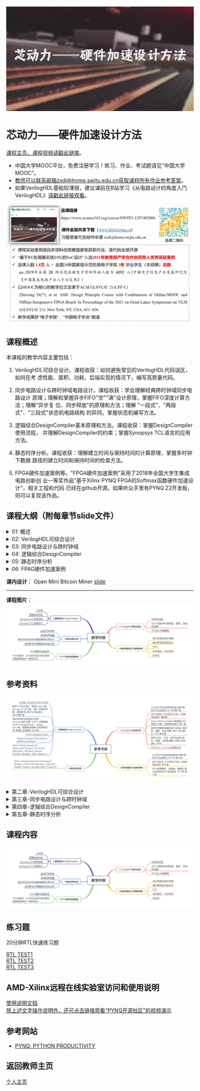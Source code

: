 ![logo](./header.jpg)

芯动力——硬件加速设计方法
===

[课程主页，课程视频请戳此链接](https://www.icourse163.org/course/SWJTU-1207492806)。
- 中国大学MOOC平台，免费注册学习！练习、作业、考试题请见“中国大学MOOC”。
- 教师可以联系邮箱zxdi@home.swjtu.edu.cn获取课程所有作业参考答案。  
- 如果VerilogHDL基础较薄弱，建议课前在B站学习《从电路设计的角度入门VerilogHDL》[请戳此链接观看](https://www.bilibili.com/video/BV1PS4y1s7XW?spm_id_from=333.999.0.0&vd_source=11e1c053bd139ab5a2798c3f31d057df)。  

![课程图片](./MOOC.jpg)



课程概述
---
本课程的教学内容主要包括：

1.  VerilogHDL可综合设计。课程收获：如何避免常见的VerilogHDL代码误区，如何在考
    虑性能、面积、功耗、后端实现的情况下，编写高质量代码。

2.  同步电路设计与跨时钟域电路设计。课程收获：学会理解经典跨时钟域同步电路设计
    原理；理解和掌握异步FIFO"空""满"设计原理，掌握FIFO深度计算方法；理解"异步复
    位、同步释放"的原理和方法；理解 "一段式"、"两段式"、"三段式"状态机电路结构
    的异同，掌握状态机编写方法。

3.  逻辑综合DesignCompiler基本原理和方法。课程收获：掌握DesignCompiler使用流程，
    并理解DesignCompiler的约束；掌握Synopsys TCL语言的应用方法。

4.  静态时序分析。课程收获：理解建立时间与保持时间的计算原理，掌握多时钟下数据
    路径的建立时间和保持时间的检查方法。

5.  FPGA硬件加速案例等。"FPGA硬件加速案例"采用了2018年全国大学生集成电路创新创
    业一等奖作品"基于Xilinx PYNQ FPGA的Softmax函数硬件加速设计"，相关工程和代码
    已经在github开源。如果听众手里有PYNQ Z2开发板，则可以复现该作品。


课程大纲（附每章节slide文件）
---

<details>
<summary>
01: 概述
</summary>

学习目标：了解硬件加速的意义；知悉芯片设计领域的行业分工与特点；熟悉数字芯片设计的流程和EDA工具；

[slide](./slides/1-1.pdf)

</details>

<details>
<summary>
02: VerilogHDL可综合设计
</summary>

学习目标：知悉如何避免常见的VerilogHDL代码误区；掌握如何在考虑性能、面积、功耗、后端实现的情况下，编写高质量代码；掌握常见的RTL设计指导原则。

该章节课时标题：

- 2.1. VerilogHDL可综合描述原则，常见语法描述对应的硬件电路结构 [slide](./slides/2-1.pdf)

- 2.2. 在RTL书写中如何考虑延迟、面积等 [slide](./slides/2-2.pdf)

- 2.3. RTL设计指导原则 [slide](./slides/2-3.pdf)
</details>

<details>
<summary>
03: 同步电路设计与跨时钟域
</summary>

学习目标：学会理解经典跨时钟域同步电路设计原理；理解和掌握异步FIFO"空""满"设计原理，掌握FIFO深度计算方法；理解"异步复位、同步释放"的原理和方法；理解
"一段式"、"两段式"、"三段式"状态机电路结构的异同，掌握状态机编写方法。

该章节课时标题：

- 3.1. 亚稳态 [slide](./slides/3-1.pdf)

- 3.2. 单bit信号的跨时钟域传输电路；FIFO导言 [slide](./slides/3-2.pdf)

- 3.3. FIFO-空满信号生成机制与深度设计方法 [slide](./slides/3-3.pdf)

- 3.4. FIFO知识点总结 [slide](./slides/3-4.pdf)

- 3.5. 同步复位异步释放电路设计 [slide](./slides/3-5.pdf)

- 3.6. 状态机概述与分类 [slide](./slides/3-6.pdf)

- 3.7. 两段式与三段式状态机的电路设计结构与分析 [slide](./slides/3-7.pdf)

</details>


<details>
<summary>
04: 逻辑综合DesignCompiler
</summary>

学习目标：掌握DesignCompiler使用流程，并理解DesignCompiler的约束；掌握Synopsys
TCL语言的应用方法。

该章节课时标题：

- 4.1. 逻辑综合概述与基本知识 [slide](./slides/4-1.pdf)

- 4.2. 标准单元工艺库 [slide](./slides/4-2.pdf)

- 4.3. 逻辑综合中如何施加环境约束 [slide](./slides/4-3.pdf)

- 4.4. 逻辑综合设计约束 [slide](./slides/4-4.pdf)

- 4.5. 逻辑综合中优化电路常用方法 [slide](./slides/4-5.pdf)

- 4.6. Synopsys TCL语言简介 [slide](./slides/4-6.pdf)
</details>

<details>
<summary>
05: 静态时序分析
</summary>

学习目标：理解建立时间与保持时间的计算原理，掌握多时钟下数据路径的建立时间和保持时间的检查方法。

该章节课时标题：

- 5.1. 静态时序分析入门 [slide](./slides/5-1.pdf)

- 5.2. 静态时序分析工具如何检查时序路径的建立时间 [slide](./slides/5-2.pdf)

- 5.3. 保持时间检查 [slide](./slides/5-3.pdf)

- 5.4. 慢时钟与快时钟切换的静态时序分析 [slide](./slides/5-4.pdf)

- 5.5. 多时钟与半周期静态时序分析 [slide](./slides/5-5.pdf)
</details>

<details>
<summary>
06: FPAG硬件加速案例
</summary>

学习目标：FPGA硬件加速案例-人工智能算法中softmax函数的硬件加速设计。基于给出的"FPGA硬件加速案例"的开源代码，理解并复现该作品。相关工程和代码已经在github开源。

[slide](./slides/6-1.pdf)

</details>

**课内设计**：
Open Mini Bitcoin Miner [slide](./slides/ASIC_ex.pdf)  

---
**课程图片**：
![课程图片](./jxnr-horizontal.webp)

参考资料
---
![参考书目](./cksm.webp)

<details>
<summary>
第二章-VerilogHDL可综合设计
</summary>

1.  SoC设计方法与实现(第3版).郭炜 等. 电子工业出版社.2017年.第六章.

2.  设计与验证. EDA先锋工作室. 人民邮电出版社. 第四章.

3.  Altera FPGA/CPLD设计(高级篇).EDA先锋工作室. 人民邮电出版社. 第一章.

4.  数字专用集成电路的设计与验证. 杨宗凯，黄建，杜旭 编著.
    电子工业出版社. 2004.第五章.

5.  数字IC设计：方法、技巧与实践. 唐杉，徐强，王莉薇 编著.
    机械工业出版社. 2006.

6.  Clifford E. Cummings经典论文
</details>

<details>
<summary>
第三章-同步电路设计与跨时钟域
</summary>

1.  SoC设计方法与实现(第3版).郭炜 等. 电子工业出版社.2017年.第七章.

2.  设计与验证. EDA先锋工作室. 人民邮电出版社. 第六章.

3.  FPGA深度解析. 樊继明，陆锦宏 著. 北京航空航天大学出版社.
    2015年.第八章.
</details>

<details>
<summary>
第四章-逻辑综合DesignCompiler
</summary>

1.  Design Compiler User Guide

2.  数字VLSI芯片设计：使用Cadence和Synopsys CAD工具. （美）布鲁范德
    著，周润德 译. 电子工业出版社. 2009.第九章.

3.  综合与时序分析的设计约束：Synopsys设计约束（SDC）实用指南

4.  Sridhar Gangadharan，Sanjay，Chur 著，韩德强 张丽艳 王宗侠等译 译.
    机械工业出版社.2018年.

5.  Tcl for Synopsys Tools

6.  Design Compiler Optimization Reference Manual

7.  Static Timing Analysis for Nanometer Designs: A Practical
    Approach. J. Bhasker, Rakesh Chadha. Springer. 2009. Chapter 3.
</details>

<details>
<summary>
第五章-静态时序分析
</summary>

1. Static Timing Analysis for Nanometer Designs: A Practical Approach. J.
Bhasker, Rakesh Chadha. Springer.2009. Chapter 8.
</details>


课程内容
---
![教学内容](./jxnr-horizontal.webp)


练习题
---
20分钟RTL快速练习题  

 [RTL TEST1](./test/RTL_TEST.zip)  
 [RTL TEST2](./test2/test2.zip)  
 [RTL TEST3](./test3/test_student.zip)


AMD-Xilinx远程在线实验室访问和使用说明
---
[使用说明文档](./PYNQ_Lab.zip)    
[除上述文字操作说明外，还可点击链接观看“PYNQ开源社区”的视频演示](https://mp.weixin.qq.com/s/XIiahAyyo8SrrnIpTfBxDw)   



参考网站
---
- [PYNQ: PYTHON PRODUCTIVITY](http://www.pynq.io/)   


**返回教师主页**
---
[个人主页](http://www.dizhixiong.cn/)
